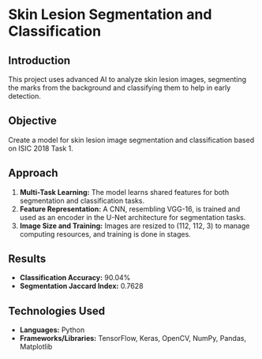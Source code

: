 # Skin Lesion Segmentation and Classification

## Introduction
This project uses advanced AI to analyze skin lesion images, segmenting the marks from the background and classifying them to help in early detection.

## Objective
Create a model for skin lesion image segmentation and classification based on ISIC 2018 Task 1.

## Approach
1. **Multi-Task Learning:** The model learns shared features for both segmentation and classification tasks.
2. **Feature Representation:** A CNN, resembling VGG-16, is trained and used as an encoder in the U-Net architecture for segmentation tasks.
3. **Image Size and Training:** Images are resized to (112, 112, 3) to manage computing resources, and training is done in stages.

## Results
- **Classification Accuracy:** 90.04%
- **Segmentation Jaccard Index:** 0.7628

## Technologies Used
- **Languages:** Python
- **Frameworks/Libraries:** TensorFlow, Keras, OpenCV, NumPy, Pandas, Matplotlib
